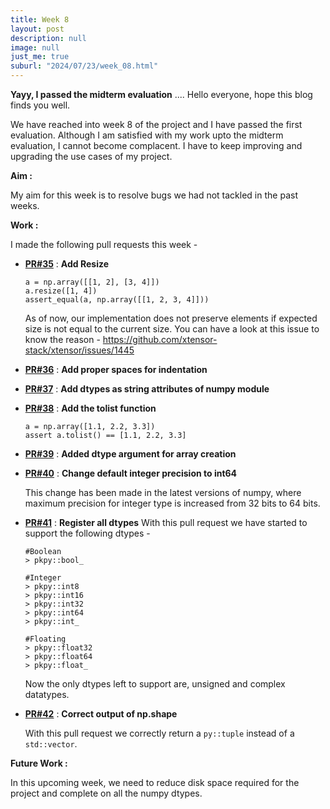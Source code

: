 ```yaml
---
title: Week 8
layout: post
description: null
image: null
just_me: true
suburl: "2024/07/23/week_08.html"
---
```

**Yayy, I passed the midterm evaluation**
.... Hello everyone, hope this blog finds you well.

We have reached into week 8 of the project and I have passed the first evaluation. Although I am satisfied with my work upto the midterm evaluation, I cannot become complacent. I have to keep improving and upgrading the use cases of my project.

**Aim :** 

My aim for this week is to resolve bugs we had not tackled in the past weeks.

**Work :** 

I made the following pull requests this week -

- **[PR#35](https://github.com/pocketpy/gsoc-2024-dev/pull/35)** : **Add Resize**
  ```  
  a = np.array([[1, 2], [3, 4]])
  a.resize([1, 4])
  assert_equal(a, np.array([[1, 2, 3, 4]]))
  ```
  As of now, our implementation does not preserve elements if expected size is not equal to the current size.
  You can have a look at this issue to know the reason - https://github.com/xtensor-stack/xtensor/issues/1445 
  
- **[PR#36](https://github.com/pocketpy/gsoc-2024-dev/pull/36)** : **Add proper spaces for indentation**
- **[PR#37](https://github.com/pocketpy/gsoc-2024-dev/pull/37)** : **Add dtypes as string attributes of numpy module**
- **[PR#38](https://github.com/pocketpy/gsoc-2024-dev/pull/38)** : **Add the tolist function**
  
  ```
  a = np.array([1.1, 2.2, 3.3])
  assert a.tolist() == [1.1, 2.2, 3.3]
  ```
  
- **[PR#39](https://github.com/pocketpy/gsoc-2024-dev/pull/39)** : **Added dtype argument for array creation**
- **[PR#40](https://github.com/pocketpy/gsoc-2024-dev/pull/40)** : **Change default integer precision to int64**

  This change has been made in the latest versions of numpy, where maximum precision for integer type is increased from 32 bits to 64 bits.
- **[PR#41](https://github.com/pocketpy/gsoc-2024-dev/pull/41)** : **Register all dtypes**
  With this pull request we have started to support the following dtypes -
  
  ```
  #Boolean
  > pkpy::bool_
  
  #Integer
  > pkpy::int8
  > pkpy::int16
  > pkpy::int32
  > pkpy::int64
  > pkpy::int_
  
  #Floating
  > pkpy::float32
  > pkpy::float64
  > pkpy::float_
  ```
  Now the only dtypes left to support are, unsigned and complex datatypes.

- **[PR#42](https://github.com/pocketpy/gsoc-2024-dev/pull/42)** : **Correct output of np.shape**

  With this pull request we correctly return a `py::tuple` instead of a `std::vector`.
  
**Future Work :**

In this upcoming week, we need to reduce disk space required for the project and complete on all the numpy dtypes.
